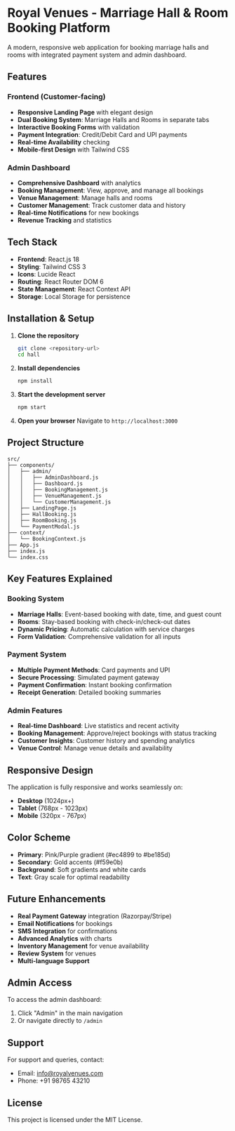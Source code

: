 # Royal Venues - Marriage Hall & Room Booking Platform

A modern, responsive web application for booking marriage halls and rooms with integrated payment system and admin dashboard.

## Features

### Frontend (Customer-facing)
- **Responsive Landing Page** with elegant design
- **Dual Booking System**: Marriage Halls and Rooms in separate tabs
- **Interactive Booking Forms** with validation
- **Payment Integration**: Credit/Debit Card and UPI payments
- **Real-time Availability** checking
- **Mobile-first Design** with Tailwind CSS

### Admin Dashboard
- **Comprehensive Dashboard** with analytics
- **Booking Management**: View, approve, and manage all bookings
- **Venue Management**: Manage halls and rooms
- **Customer Management**: Track customer data and history
- **Real-time Notifications** for new bookings
- **Revenue Tracking** and statistics

## Tech Stack

- **Frontend**: React.js 18
- **Styling**: Tailwind CSS 3
- **Icons**: Lucide React
- **Routing**: React Router DOM 6
- **State Management**: React Context API
- **Storage**: Local Storage for persistence

## Installation & Setup

1. **Clone the repository**
   ```bash
   git clone <repository-url>
   cd hall
   ```

2. **Install dependencies**
   ```bash
   npm install
   ```

3. **Start the development server**
   ```bash
   npm start
   ```

4. **Open your browser**
   Navigate to `http://localhost:3000`

## Project Structure

```
src/
├── components/
│   ├── admin/
│   │   ├── AdminDashboard.js
│   │   ├── Dashboard.js
│   │   ├── BookingManagement.js
│   │   ├── VenueManagement.js
│   │   └── CustomerManagement.js
│   ├── LandingPage.js
│   ├── HallBooking.js
│   ├── RoomBooking.js
│   └── PaymentModal.js
├── context/
│   └── BookingContext.js
├── App.js
├── index.js
└── index.css
```

## Key Features Explained

### Booking System
- **Marriage Halls**: Event-based booking with date, time, and guest count
- **Rooms**: Stay-based booking with check-in/check-out dates
- **Dynamic Pricing**: Automatic calculation with service charges
- **Form Validation**: Comprehensive validation for all inputs

### Payment System
- **Multiple Payment Methods**: Card payments and UPI
- **Secure Processing**: Simulated payment gateway
- **Payment Confirmation**: Instant booking confirmation
- **Receipt Generation**: Detailed booking summaries

### Admin Features
- **Real-time Dashboard**: Live statistics and recent activity
- **Booking Management**: Approve/reject bookings with status tracking
- **Customer Insights**: Customer history and spending analytics
- **Venue Control**: Manage venue details and availability

## Responsive Design

The application is fully responsive and works seamlessly on:
- **Desktop** (1024px+)
- **Tablet** (768px - 1023px)
- **Mobile** (320px - 767px)

## Color Scheme

- **Primary**: Pink/Purple gradient (#ec4899 to #be185d)
- **Secondary**: Gold accents (#f59e0b)
- **Background**: Soft gradients and white cards
- **Text**: Gray scale for optimal readability

## Future Enhancements

- **Real Payment Gateway** integration (Razorpay/Stripe)
- **Email Notifications** for bookings
- **SMS Integration** for confirmations
- **Advanced Analytics** with charts
- **Inventory Management** for venue availability
- **Review System** for venues
- **Multi-language Support**

## Admin Access

To access the admin dashboard:
1. Click "Admin" in the main navigation
2. Or navigate directly to `/admin`

## Support

For support and queries, contact:
- Email: info@royalvenues.com
- Phone: +91 98765 43210

## License

This project is licensed under the MIT License.
